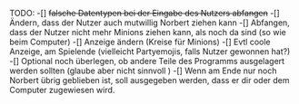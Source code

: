 TODO:
-[] ~~falsche Datentypen bei der Eingabe des Nutzers abfangen~~
-[] Ändern, dass der Nutzer auch mutwillig Norbert ziehen kann
-[] Abfangen, dass der Nutzer nicht mehr Minions ziehen kann, als noch da sind (so wie beim Computer)
-[] Anzeige ändern (Kreise für Minions)
-[] Evtl coole Anzeige, am Spielende (vielleicht Partyemojis, falls Nutzer gewonnen hat?)
-[] Optional noch überlegen, ob andere Teile des Programms ausgelagert werden sollten (glaube aber nicht sinnvoll )
-[] Wenn am Ende nur noch Norbert übrig geblieben ist, soll ausgegeben werden, dass er dir oder dem Computer zugewiesen wird.
